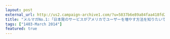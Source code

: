 ```yaml
---
layout: post
external_url: http://us2.campaign-archive1.com/?u=5837b6e89a84faa418fd21987&id=b1e65f8cb6
title: "メルマガNo.1:「日本発のサービスがアメリカでユーザーを増やす方法を知りたいです」"
tags: ["1403-March 2014"]
featured: true
---
```

